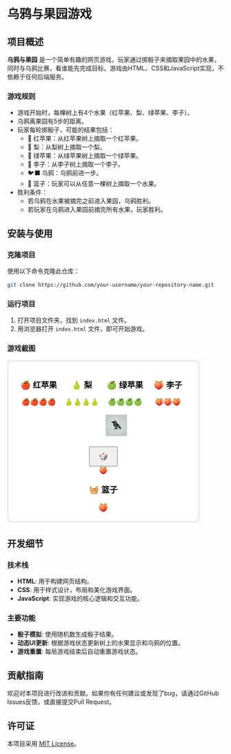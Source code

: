 # 乌鸦与果园游戏

## 项目概述

**乌鸦与果园** 是一个简单有趣的网页游戏，玩家通过掷骰子来摘取果园中的水果，同时与乌鸦比赛，看谁能先完成目标。游戏由HTML、CSS和JavaScript实现，不依赖于任何后端服务。

### 游戏规则

- 游戏开始时，每棵树上有4个水果（红苹果、梨、绿苹果、李子）。
- 乌鸦离果园有5步的距离。
- 玩家每轮掷骰子，可能的结果包括：
  - 🍎 红苹果：从红苹果树上摘取一个红苹果。
  - 🍐 梨：从梨树上摘取一个梨。
  - 🍏 绿苹果：从绿苹果树上摘取一个绿苹果。
  - 🍑 李子：从李子树上摘取一个李子。
  - 🐦‍⬛ 乌鸦：乌鸦前进一步。
  - 🧺 篮子：玩家可以从任意一棵树上摘取一个水果。
- 胜利条件：
  - 若乌鸦在水果被摘完之前进入果园，乌鸦胜利。
  - 若玩家在乌鸦进入果园前摘完所有水果，玩家胜利。

## 安装与使用

### 克隆项目

使用以下命令克隆此仓库：

```bash
git clone https://github.com/your-username/your-repository-name.git
```

### 运行项目

1. 打开项目文件夹，找到 `index.html` 文件。
2. 用浏览器打开 `index.html` 文件，即可开始游戏。

### 游戏截图

![](assets/images/crow-and-fruit.png)

## 开发细节

### 技术栈

- **HTML**: 用于构建网页结构。
- **CSS**: 用于样式设计，布局和美化游戏界面。
- **JavaScript**: 实现游戏的核心逻辑和交互功能。

### 主要功能

- **骰子模拟**: 使用随机数生成骰子结果。
- **动态UI更新**: 根据游戏状态更新树上的水果显示和乌鸦的位置。
- **游戏重置**: 每局游戏结束后自动重置游戏状态。

## 贡献指南

欢迎对本项目进行改进和贡献。如果你有任何建议或发现了bug，请通过GitHub Issues反馈，或直接提交Pull Request。

## 许可证

本项目采用 [MIT License](LICENSE)。

